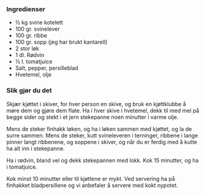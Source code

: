 
### Ingredienser
- ½ kg svine kotelett
- 100 gr. svinelever
- 100 gr. ribbe
- 100 gr. sopp (jeg har brukt kantarell)
- 2 stor løk
- 1 dl. Rødvin
- ½ l. tomatjuice
- Salt, pepper, persilleblad
- Hvetemel, olje

### Slik gjør du det
Skjær kjøttet i skiver, for hver person en skive, og bruk en kjøttklubbe å møre dem og gjøre dem flate. Ha i hver skive i hvetemel, dekk til med mel på begge sider og stekt i et jern stekepanne noen minutter i varme olje.

 Mens de steker finhakk løken, og ha i løken sammen med kjøttet, og la de surre sammen. Mens de steker, kutt svineleveren i terninger, ribbene i lange pinner langt ribbenene, og soppene i skiver, og når du er ferdig med å kutte ha alt inn i stekepanne.

 Ha i rødvin, bland vel og dekk stekepannen med lokk. Kok 15 minutter, og ha i tomatjuice.

 Kok minst 10 minutter eller til kjøttene er mykt. Ved servering ha på finhakket bladpersillene og vi anbefaler å servere med kokt nypotet.

   